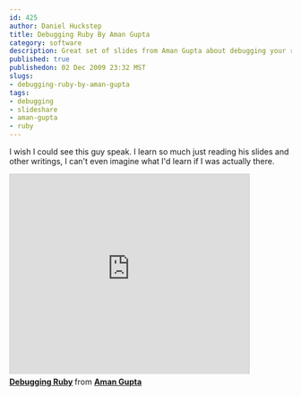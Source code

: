 ```yaml
--- 
id: 425
author: Daniel Huckstep
title: Debugging Ruby By Aman Gupta
category: software
description: Great set of slides from Aman Gupta about debugging your ruby app, the fun way!
published: true
publishedon: 02 Dec 2009 23:32 MST
slugs: 
- debugging-ruby-by-aman-gupta
tags: 
- debugging
- slideshare
- aman-gupta
- ruby
---
```

I wish I could see this guy speak. I learn so much just reading his
slides and other writings, I can't even imagine what I'd learn if I was
actually there.

<iframe src="http://www.slideshare.net/slideshow/embed_code/2637320" width="427" height="356" frameborder="0" marginwidth="0" marginheight="0" scrolling="no" style="border:1px solid #CCC; border-width:1px 1px 0; margin-bottom:5px; max-width: 100%;" allowfullscreen> </iframe> <div style="margin-bottom:5px"> <strong> <a href="https://www.slideshare.net/tmm1/debugging-ruby" title="Debugging Ruby" target="_blank">Debugging Ruby</a> </strong> from <strong><a href="http://www.slideshare.net/tmm1" target="_blank">Aman Gupta</a></strong> </div>
